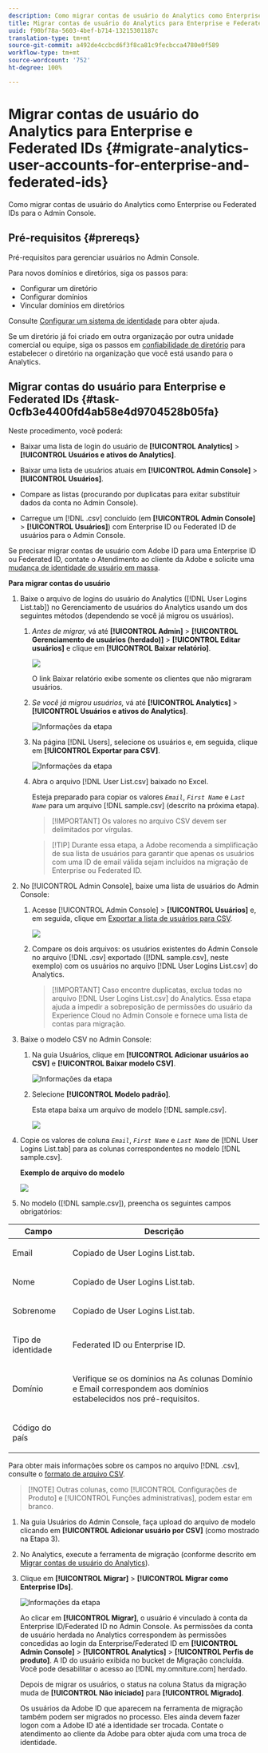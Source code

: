```yaml
---
description: Como migrar contas de usuário do Analytics como Enterprise ou Federated IDs para o Admin Console.
title: Migrar contas de usuário do Analytics para Enterprise e Federated IDs
uuid: f90bf78a-5603-4bef-b714-13215301187c
translation-type: tm+mt
source-git-commit: a492de4ccbcd6f3f8ca81c9fecbcca4780e0f589
workflow-type: tm+mt
source-wordcount: '752'
ht-degree: 100%

---
```



# Migrar contas de usuário do Analytics para Enterprise e Federated IDs {#migrate-analytics-user-accounts-for-enterprise-and-federated-ids}

Como migrar contas de usuário do Analytics como Enterprise ou Federated IDs para o Admin Console.

## Pré-requisitos {#prereqs}

Pré-requisitos para gerenciar usuários no Admin Console.

Para novos domínios e diretórios, siga os passos para:

* Configurar um diretório
* Configurar domínios
* Vincular domínios em diretórios

Consulte [Configurar um sistema de identidade](https://helpx.adobe.com/br/enterprise/using/set-up-identity.html) para obter ajuda.

Se um diretório já foi criado em outra organização por outra unidade comercial ou equipe, siga os passos em [confiabilidade de diretório](https://helpx.adobe.com/br/enterprise/using/set-up-identity.html#Directorytrusting) para estabelecer o diretório na organização que você está usando para o Analytics.

## Migrar contas do usuário para Enterprise e Federated IDs {#task-0cfb3e4400fd4ab58e4d9704528b05fa}

Neste procedimento, você poderá:

* Baixar uma lista de login do usuário de **[!UICONTROL Analytics]** > **[!UICONTROL Usuários e ativos do Analytics]**.

* Baixar uma lista de usuários atuais em **[!UICONTROL Admin Console]** > **[!UICONTROL Usuários]**.

* Compare as listas (procurando por duplicatas para exitar substituir dados da conta no Admin Console).
* Carregue um [!DNL .csv] concluído (em **[!UICONTROL Admin Console]** > **[!UICONTROL Usuários]**) com Enterprise ID ou Federated ID de usuários para o Admin Console.

Se precisar migrar contas de usuário com Adobe ID para uma Enterprise ID ou Federated ID, contate o Atendimento ao cliente da Adobe e solicite uma [mudança de identidade de usuário em massa](https://helpx.adobe.com/br/enterprise/using/bulk-operations.html).

**Para migrar contas do usuário**

1. Baixe o arquivo de logins do usuário do Analytics ([!DNL User Logins List.tab]) no Gerenciamento de usuários do Analytics usando um dos seguintes métodos (dependendo se você já migrou os usuários).
   1. *Antes de migrar,* vá até **[!UICONTROL Admin]** > **[!UICONTROL Gerenciamento de usuários (herdado)]** > **[!UICONTROL Editar usuários]** e clique em **[!UICONTROL Baixar relatório]**.

      ![](assets/download-report.png)

      O link Baixar relatório exibe somente os clientes que não migraram usuários.

   1. *Se você já migrou usuários,* vá até **[!UICONTROL Analytics]** > **[!UICONTROL Usuários e ativos do Analytics]**.

      ![Informações da etapa](assets/admin-analytics-users-assets.png)

   1. Na página [!DNL Users], selecione os usuários e, em seguida, clique em **[!UICONTROL Exportar para CSV]**.

      ![Informações da etapa](assets/export-csv-migrate.png)

   1. Abra o arquivo [!DNL User List.csv] baixado no Excel.

      Esteja preparado para copiar os valores *`Email`*, *`First Name`* e *`Last Name`* para um arquivo [!DNL sample.csv] (descrito na próxima etapa).

      >[!IMPORTANT] Os valores no arquivo CSV devem ser delimitados por vírgulas.

      >[!TIP] Durante essa etapa, a Adobe recomenda a simplificação de sua lista de usuários para garantir que apenas os usuários com uma ID de email válida sejam incluídos na migração de Enterprise ou Federated ID.

1. No [!UICONTROL Admin Console], baixe uma lista de usuários do Admin Console:

   1. Acesse [!UICONTROL Admin Console] > **[!UICONTROL Usuários]** e, em seguida, clique em [Exportar a lista de usuários para CSV](https://helpx.adobe.com/br/enterprise/using/users.html).

      ![](assets/export-csv.png)

   1. Compare os dois arquivos: os usuários existentes do Admin Console no arquivo [!DNL .csv] exportado ([!DNL sample.csv], neste exemplo) com os usuários no arquivo [!DNL User Logins List.csv] do Analytics.

      >[!IMPORTANT] Caso encontre duplicatas, exclua todas no arquivo [!DNL User Logins List.csv] do Analytics. Essa etapa ajuda a impedir a sobreposição de permissões do usuário da Experience Cloud no Admin Console e fornece uma lista de contas para migração.

1. Baixe o modelo CSV no Admin Console:
   1. Na guia Usuários, clique em **[!UICONTROL Adicionar usuários ao CSV]** e **[!UICONTROL Baixar modelo CSV]**.

      ![Informações da etapa](assets/add-users-csv.png)

   1. Selecione **[!UICONTROL Modelo padrão]**.

      Esta etapa baixa um arquivo de modelo [!DNL sample.csv].

      ![](assets/download-csv-template.png)

1. Copie os valores de coluna *`Email`*, *`First Name`* e *`Last Name`* de [!DNL User Logins List.tab] para as colunas correspondentes no modelo [!DNL sample.csv].

   **Exemplo de arquivo do modelo**

   ![](assets/sample.png)

1. No modelo ([!DNL sample.csv]), preencha os seguintes campos obrigatórios:

<table id="table_1B5EEFDB5BD8436EB760BE5FFAB1CF02"> 
 <thead> 
  <tr> 
   <th colname="col1" class="entry"> Campo </th> 
   <th colname="col2" class="entry"> Descrição </th> 
  </tr>
 </thead>
 <tbody> 
  <tr> 
   <td colname="col1"> <p>Email </p> </td> 
   <td colname="col2"> <p>Copiado de <span class="filepath">User Logins List.tab</span>. </p> </td> 
  </tr> 
  <tr> 
   <td colname="col1"> <p>Nome </p> </td> 
   <td colname="col2"> <p>Copiado de <span class="filepath">User Logins List.tab</span>. </p> </td> 
  </tr> 
  <tr> 
   <td colname="col1"> <p>Sobrenome </p> </td> 
   <td colname="col2"> <p>Copiado de <span class="filepath">User Logins List.tab</span>. </p> </td> 
  </tr> 
  <tr> 
   <td colname="col1"> <p>Tipo de identidade </p> </td> 
   <td colname="col2"> <p><span class="term"> Federated ID</span> ou <span class="term"> Enterprise ID</span>. </p> </td> 
  </tr> 
  <tr> 
   <td colname="col1"> <p>Domínio </p> </td> 
   <td colname="col2"> <p>Verifique se os domínios na As colunas <span class="term"> Domínio</span> e <span class="term"> Email</span> correspondem aos domínios estabelecidos nos pré-requisitos</a>. </p> </td> 
  </tr> 
  <tr> 
   <td colname="col1"> <p>Código do país </p> </td> 
   <td colname="col2"> </td> 
  </tr> 
 </tbody> 
</table>

Para obter mais informações sobre os campos no arquivo [!DNL .csv], consulte o [formato de arquivo CSV](https://helpx.adobe.com/br/enterprise/using/users.html).

>[!NOTE] Outras colunas, como [!UICONTROL Configurações de Produto] e [!UICONTROL Funções administrativas], podem estar em branco.

1. Na guia Usuários do Admin Console, faça upload do arquivo de modelo clicando em **[!UICONTROL Adicionar usuário por CSV]** (como mostrado na Etapa 3).
1. No Analytics, execute a ferramenta de migração (conforme descrito em [Migrar contas de usuário do Analytics](/help/admin/user-management2/user-migration/t-migrate-users.md)).
1. Clique em **[!UICONTROL Migrar]** > **[!UICONTROL Migrar como Enterprise IDs]**.

   ![Informações da etapa](assets/migrate-as-enterprise.png)

   Ao clicar em **[!UICONTROL Migrar]**, o usuário é vinculado à conta da Enterprise ID/Federated ID no Admin Console. As permissões da conta de usuário herdada no Analytics correspondem às permissões concedidas ao login da Enterprise/Federated ID em **[!UICONTROL Admin Console]** > **[!UICONTROL Analytics]** > **[!UICONTROL Perfis de produto]**. A ID do usuário exibida no bucket de Migração concluída. Você pode desabilitar o acesso ao [!DNL my.omniture.com] herdado.

   Depois de migrar os usuários, o status na coluna Status da migração muda de **[!UICONTROL Não iniciado]** para **[!UICONTROL Migrado]**.

   Os usuários da Adobe ID que aparecem na ferramenta de migração também podem ser migrados no processo. Eles ainda devem fazer logon com a Adobe ID até a identidade ser trocada. Contate o atendimento ao cliente da Adobe para obter ajuda com uma troca de identidade.
